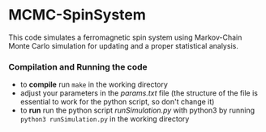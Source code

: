 # MCMC-SpinSystem
This code simulates a ferromagnetic spin system using Markov-Chain Monte Carlo simulation for updating and a proper statistical analysis.

### Compilation and Running the code
- to **compile** run `make` in the working directory
- adjust your parameters in the *params.txt* file (the structure of the file is essential to work for the python script, so don't change it)
- to **run** run the python script *runSimulation.py* with python3 by running `python3 runSimulation.py` in the working directory
